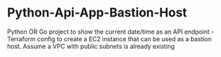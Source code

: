 # Python-Api-App-Bastion-Host
Python OR Go project to show the current date/time as an API endpoint - Terraform config to create a EC2 instance that can be used as a bastion host. Assume a VPC with public subnets is already existing
